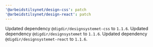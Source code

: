 ```yaml
---
'@arbeidstilsynet/design-css': patch
'@arbeidstilsynet/design-react': patch
---
```


Updated dependency `@digdir/designsystemet-css` to `1.1.6`.
Updated dependency `@digdir/designsystemet` to `1.1.6`.
Updated dependency `@digdir/designsystemet-react` to `1.1.6`.
